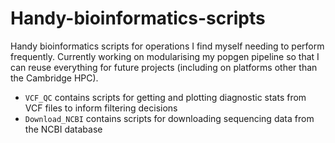 # Handy-bioinformatics-scripts
Handy bioinformatics scripts for operations I find myself needing to perform frequently. Currently working on modularising my popgen pipeline so that I can reuse everything for future projects (including on platforms other than the Cambridge HPC).

- `VCF_QC` contains scripts for getting and plotting diagnostic stats from VCF files to inform filtering decisions
- `Download_NCBI` contains scripts for downloading sequencing data from the NCBI database
